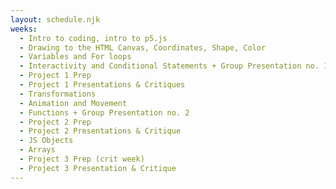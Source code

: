 ```yaml
---
layout: schedule.njk
weeks:
  - Intro to coding, intro to p5.js
  - Drawing to the HTML Canvas, Coordinates, Shape, Color
  - Variables and For loops
  - Interactivity and Conditional Statements + Group Presentation no. 1
  - Project 1 Prep
  - Project 1 Presentations & Critiques
  - Transformations
  - Animation and Movement
  - Functions + Group Presentation no. 2
  - Project 2 Prep
  - Project 2 Presentations & Critique
  - JS Objects
  - Arrays
  - Project 3 Prep (crit week)
  - Project 3 Presentation & Critique
---
```

